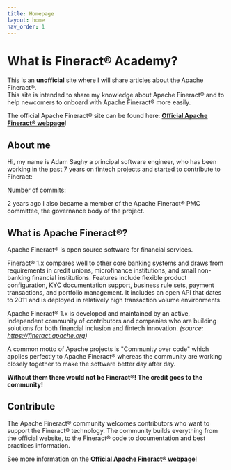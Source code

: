 ```yaml
---
title: Homepage
layout: home
nav_order: 1
---
```


# What is Fineract® Academy?

This is an <b>unofficial</b> site where I will share articles about the Apache Fineract®.
<br/>
This site is intended to share my knowledge about Apache Fineract® and to help newcomers to onboard with Apache Fineract® more easily.

The official Apache Fineract® site can be found here: <a target="_blank" ref="noreferrer" href="https://fineract.apache.org"><b>Official Apache Fineract® webpage</b></a>!

## About me

Hi, my name is Adam Saghy a principal software engineer, who has been working in the past 7 years on fintech projects and started to contribute to Fineract:

Number of commits: <span id="contributionCounter"/>

2 years ago I also became a member of the Apache Fineract® PMC committee, the governance body of the project.

## What is Apache Fineract®?

Apache Fineract® is open source software for financial services.

Fineract® 1.x compares well to other core banking systems and draws from requirements in credit unions, microfinance institutions, and small non-banking financial institutions. Features include flexible product configuration, KYC documentation support, business rule sets, payment transactions, and portfolio management. It includes an open API that dates to 2011 and is deployed in relatively high transaction volume environments.

Apache Fineract® 1.x is developed and maintained by an active, independent community of contributors and companies who are building solutions for both financial inclusion and fintech innovation.
*(source: <a target="_blank" href="https://fineract.apache.org">https://fineract.apache.org</a>)*

A common motto of Apache projects is "Community over code" which applies perfectly to Apache Fineract® whereas the community are working closely together to make the software better day after day. 

<b>Without them there would not be Fineract®! The credit goes to the community!</b>

## Contribute

The Apache Fineract® community welcomes contributors who want to support the Fineract® technology. The community builds everything from the official website, to the Fineract® code to documentation and best practices information.

See more information on the <a target="_blank" ref="noreferrer" href="https://fineract.apache.org"><b>Official Apache Fineract® webpage</b></a>!
